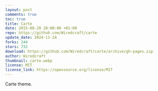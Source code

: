 ```yaml
---
layout: post
comments: true
toc: true
title: Carte
date: 2015-08-20 20:00:00 +01:00
repo: https://github.com/Wiredcraft/carte
update_date: 2024-11-24
forks: 244
stars: 732
download: https://github.com/Wiredcraft/carte/archive/gh-pages.zip
author: Wiredcraft
thumbnail: carte.webp
license: MIT
license_link: https://opensource.org/license/MIT
---
```


Carte theme.
